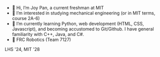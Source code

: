 - 👋 Hi, I’m Joy Pan, a current freshman at MIT
- 👀 I’m interested in studying mechanical engineering (or in MIT terms, course 2A-6)
- 🌱 I’m currently learning Python, web development (HTML, CSS, Javascript), and becoming accustomed to Git/Github. I have general familiarity with C++, Java, and C#.
- 🤖 FRC Robotics (Team 7127)

LHS '24, MIT '28

<!---
joypan1/joypan1 is a ✨ special ✨ repository because its `README.md` (this file) appears on your GitHub profile.
You can click the Preview link to take a look at your changes.
--->
